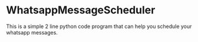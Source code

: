 # WhatsappMessageScheduler
This is a simple 2 line python code program that can help you schedule your whatsapp messages.
